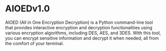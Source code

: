 # AIOEDv1.0
AIOED (All in One Encryption Decryption) is a Python command-line tool that provides interactive encryption and decryption functionalities using various encryption algorithms, including DES, AES, and 3DES. With this tool, you can encrypt sensitive information and decrypt it when needed, all from the comfort of your terminal.
